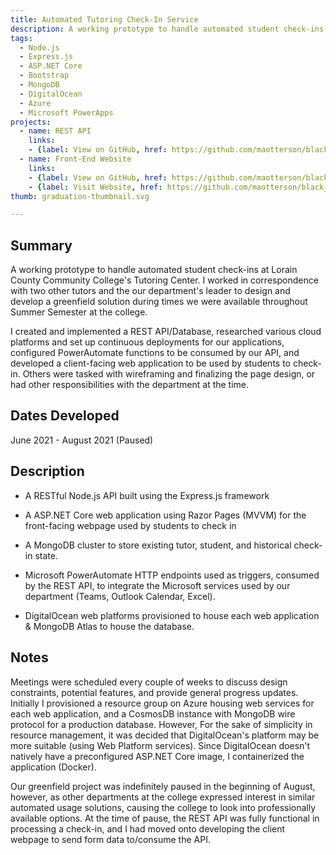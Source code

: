 ```yaml
---
title: Automated Tutoring Check-In Service 
description: A working prototype to handle automated student check-ins at Lorain County Community College's Tutoring Center.
tags:
  - Node.js
  - Express.js
  - ASP.NET Core
  - Bootstrap
  - MongoDB
  - DigitalOcean
  - Azure
  - Microsoft PowerApps
projects:
  - name: REST API
    links:
    - {label: View on GitHub, href: https://github.com/maotterson/blackjack, icon: icon-github}
  - name: Front-End Website
    links:
    - {label: View on GitHub, href: https://github.com/maotterson/blackjack, icon: icon-github}
    - {label: Visit Website, href: https://github.com/maotterson/blackjack, icon: icon-external-link}
thumb: graduation-thumbnail.svg

---
```


## Summary
A working prototype to handle automated student check-ins at Lorain County Community College's Tutoring Center. I worked in correspondence with two other tutors and the our department's leader to design and develop a greenfield solution during times we were available throughout Summer Semester at the college.  

I created and implemented a REST API/Database, researched various cloud platforms and set up continuous deployments for our applications, configured PowerAutomate functions to be consumed by our API, and developed a client-facing web application to be used by students to check-in. Others were tasked with wireframing and finalizing the page design, or had other responsibilities with the department at the time.

## Dates Developed
June 2021 - August 2021 (Paused)

## Description
- A RESTful Node.js API built using the Express.js framework

- A ASP.NET Core web application using Razor Pages (MVVM) for the front-facing webpage used by students to check in

- A MongoDB cluster to store existing tutor, student, and historical check-in state.

- Microsoft PowerAutomate HTTP endpoints used as triggers, consumed by the REST API, to integrate the Microsoft services used by our department (Teams, Outlook Calendar, Excel). 

- DigitalOcean web platforms provisioned to house each web application & MongoDB Atlas to house the database.

## Notes
Meetings were scheduled every couple of weeks to discuss design constraints, potential features, and provide general progress updates. Initially I provisioned a resource group on Azure housing web services for each web application, and a CosmosDB instance with MongoDB wire protocol for a production database. However, For the sake of simplicity in resource management, it was decided that DigitalOcean's platform may be more suitable (using Web Platform services). Since DigitalOcean doesn't natively have a preconfigured ASP.NET Core image, I containerized the application (Docker).

Our greenfield project was indefinitely paused in the beginning of August, however, as other departments at the college expressed interest in similar automated usage solutions, causing the college to look into professionally available options. At the time of pause, the REST API was fully functional in processing a check-in, and I had moved onto developing the client webpage to send form data to/consume the API.

